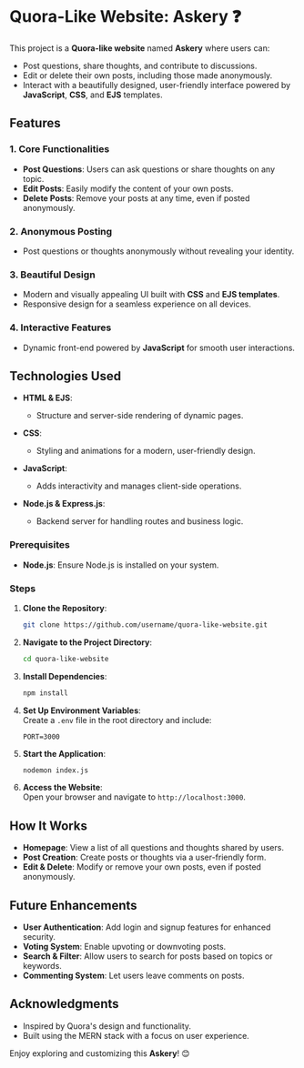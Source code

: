 # Quora-Like Website: Askery ❓

This project is a **Quora-like website** named **Askery** where users can:  
- Post questions, share thoughts, and contribute to discussions.  
- Edit or delete their own posts, including those made anonymously.  
- Interact with a beautifully designed, user-friendly interface powered by **JavaScript**, **CSS**, and **EJS** templates.  

## Features  

### 1. **Core Functionalities**  
- **Post Questions**: Users can ask questions or share thoughts on any topic.  
- **Edit Posts**: Easily modify the content of your own posts.  
- **Delete Posts**: Remove your posts at any time, even if posted anonymously.  

### 2. **Anonymous Posting**  
- Post questions or thoughts anonymously without revealing your identity.  

### 3. **Beautiful Design**  
- Modern and visually appealing UI built with **CSS** and **EJS templates**.  
- Responsive design for a seamless experience on all devices.  

### 4. **Interactive Features**  
- Dynamic front-end powered by **JavaScript** for smooth user interactions.  

## Technologies Used  

- **HTML & EJS**:  
  - Structure and server-side rendering of dynamic pages.  

- **CSS**:  
  - Styling and animations for a modern, user-friendly design.  

- **JavaScript**:  
  - Adds interactivity and manages client-side operations.  

- **Node.js & Express.js**:  
  - Backend server for handling routes and business logic.  


### Prerequisites  
- **Node.js**: Ensure Node.js is installed on your system.  

### Steps  
1. **Clone the Repository**:  
   ```bash  
   git clone https://github.com/username/quora-like-website.git  
   ```  

2. **Navigate to the Project Directory**:  
   ```bash  
   cd quora-like-website  
   ```  

3. **Install Dependencies**:  
   ```bash  
   npm install  
   ```  

4. **Set Up Environment Variables**:  
   Create a `.env` file in the root directory and include:  
   ```env   
   PORT=3000  
   ```  

5. **Start the Application**:  
   ```bash  
   nodemon index.js
   ```  

6. **Access the Website**:  
   Open your browser and navigate to `http://localhost:3000`.  

## How It Works  

- **Homepage**: View a list of all questions and thoughts shared by users.  
- **Post Creation**: Create posts or thoughts via a user-friendly form.  
- **Edit & Delete**: Modify or remove your own posts, even if posted anonymously.  

## Future Enhancements  

- **User Authentication**: Add login and signup features for enhanced security.  
- **Voting System**: Enable upvoting or downvoting posts.  
- **Search & Filter**: Allow users to search for posts based on topics or keywords.  
- **Commenting System**: Let users leave comments on posts.  


## Acknowledgments  

- Inspired by Quora's design and functionality.  
- Built using the MERN stack with a focus on user experience.  

Enjoy exploring and customizing this **Askery**! 😊
